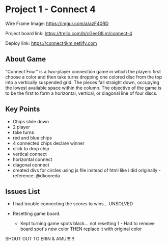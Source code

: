 <h1>
Project 1 - Connect 4
</h1>

Wire Frame Image:
https://imgur.com/a/azF40RD

Project board link:
https://trello.com/b/cGeeGILm/connect-4

Deploy link:
https://connect4km.netlify.com

<h2>
About Game
</h2>

"Connect Four" is a two-player connection game in which the players first choose a color and then take turns dropping one colored disc from the top into a vertically suspended grid. The pieces fall straight down, occupying the lowest available space within the column. The objective of the game is to be the first to form a horizontal, vertical, or diagonal line of four discs.

<h2>
Key Points
</h2>

- Chips slide down
- 2 player
- take turns
- red and blue chips
- 4 connected chips declare winner
- click to drop chip
- vertical connect
- horizontal connect
- diagonal connect
- created divs for circles using js file instead of html like i did originally
    -reference: @dkooreda

<h2>
Issues List
</h2>

- I had trouble connecting the scores to wins... UNSOLVED

- Resetting game board.
    - Kept turning game spots black... not resetting
    1   - Had to remove board spot's new color THEN replace it with original color





SHOUT OUT TO ERIN & AMU!!!!!!